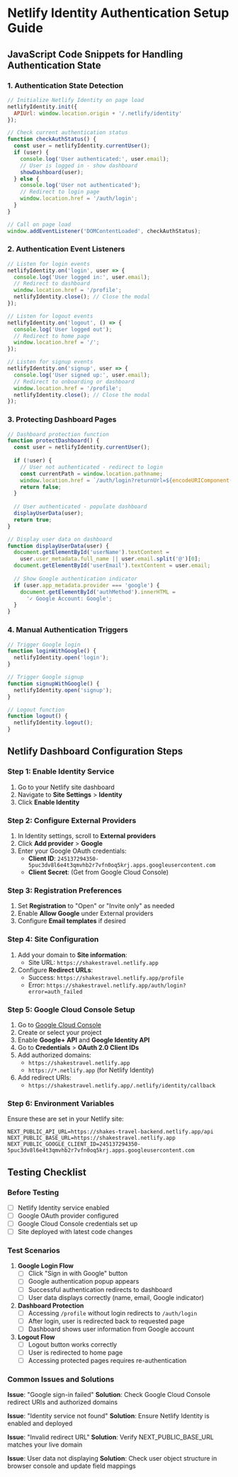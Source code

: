 # Netlify Identity Authentication Setup Guide

## JavaScript Code Snippets for Handling Authentication State

### 1. Authentication State Detection
```javascript
// Initialize Netlify Identity on page load
netlifyIdentity.init({
  APIUrl: window.location.origin + '/.netlify/identity'
});

// Check current authentication status
function checkAuthStatus() {
  const user = netlifyIdentity.currentUser();
  if (user) {
    console.log('User authenticated:', user.email);
    // User is logged in - show dashboard
    showDashboard(user);
  } else {
    console.log('User not authenticated');
    // Redirect to login page
    window.location.href = '/auth/login';
  }
}

// Call on page load
window.addEventListener('DOMContentLoaded', checkAuthStatus);
```

### 2. Authentication Event Listeners
```javascript
// Listen for login events
netlifyIdentity.on('login', user => {
  console.log('User logged in:', user.email);
  // Redirect to dashboard
  window.location.href = '/profile';
  netlifyIdentity.close(); // Close the modal
});

// Listen for logout events
netlifyIdentity.on('logout', () => {
  console.log('User logged out');
  // Redirect to home page
  window.location.href = '/';
});

// Listen for signup events
netlifyIdentity.on('signup', user => {
  console.log('User signed up:', user.email);
  // Redirect to onboarding or dashboard
  window.location.href = '/profile';
  netlifyIdentity.close(); // Close the modal
});
```

### 3. Protecting Dashboard Pages
```javascript
// Dashboard protection function
function protectDashboard() {
  const user = netlifyIdentity.currentUser();
  
  if (!user) {
    // User not authenticated - redirect to login
    const currentPath = window.location.pathname;
    window.location.href = `/auth/login?returnUrl=${encodeURIComponent(currentPath)}`;
    return false;
  }
  
  // User authenticated - populate dashboard
  displayUserData(user);
  return true;
}

// Display user data on dashboard
function displayUserData(user) {
  document.getElementById('userName').textContent = 
    user.user_metadata.full_name || user.email.split('@')[0];
  document.getElementById('userEmail').textContent = user.email;
  
  // Show Google authentication indicator
  if (user.app_metadata.provider === 'google') {
    document.getElementById('authMethod').innerHTML = 
      '✓ Google Account: Google';
  }
}
```

### 4. Manual Authentication Triggers
```javascript
// Trigger Google login
function loginWithGoogle() {
  netlifyIdentity.open('login');
}

// Trigger Google signup
function signupWithGoogle() {
  netlifyIdentity.open('signup');
}

// Logout function
function logout() {
  netlifyIdentity.logout();
}
```

## Netlify Dashboard Configuration Steps

### Step 1: Enable Identity Service
1. Go to your Netlify site dashboard
2. Navigate to **Site Settings** > **Identity**
3. Click **Enable Identity**

### Step 2: Configure External Providers
1. In Identity settings, scroll to **External providers**
2. Click **Add provider** > **Google**
3. Enter your Google OAuth credentials:
   - **Client ID**: `245137294350-5puc3dv8l6e4t3qmvhb2r7vfn0oq5krj.apps.googleusercontent.com`
   - **Client Secret**: (Get from Google Cloud Console)

### Step 3: Registration Preferences
1. Set **Registration** to "Open" or "Invite only" as needed
2. Enable **Allow Google** under External providers
3. Configure **Email templates** if desired

### Step 4: Site Configuration
1. Add your domain to **Site information**:
   - Site URL: `https://shakestravel.netlify.app`
2. Configure **Redirect URLs**:
   - Success: `https://shakestravel.netlify.app/profile`
   - Error: `https://shakestravel.netlify.app/auth/login?error=auth_failed`

### Step 5: Google Cloud Console Setup
1. Go to [Google Cloud Console](https://console.cloud.google.com/)
2. Create or select your project
3. Enable **Google+ API** and **Google Identity API**
4. Go to **Credentials** > **OAuth 2.0 Client IDs**
5. Add authorized domains:
   - `https://shakestravel.netlify.app`
   - `https://*.netlify.app` (for Netlify Identity)
6. Add redirect URIs:
   - `https://shakestravel.netlify.app/.netlify/identity/callback`

### Step 6: Environment Variables
Ensure these are set in your Netlify site:
```
NEXT_PUBLIC_API_URL=https://shakes-travel-backend.netlify.app/api
NEXT_PUBLIC_BASE_URL=https://shakestravel.netlify.app
NEXT_PUBLIC_GOOGLE_CLIENT_ID=245137294350-5puc3dv8l6e4t3qmvhb2r7vfn0oq5krj.apps.googleusercontent.com
```

## Testing Checklist

### Before Testing
- [ ] Netlify Identity service enabled
- [ ] Google OAuth provider configured
- [ ] Google Cloud Console credentials set up
- [ ] Site deployed with latest code changes

### Test Scenarios
1. **Google Login Flow**
   - [ ] Click "Sign in with Google" button
   - [ ] Google authentication popup appears
   - [ ] Successful authentication redirects to dashboard
   - [ ] User data displays correctly (name, email, Google indicator)

2. **Dashboard Protection**
   - [ ] Accessing `/profile` without login redirects to `/auth/login`
   - [ ] After login, user is redirected back to requested page
   - [ ] Dashboard shows user information from Google account

3. **Logout Flow**
   - [ ] Logout button works correctly
   - [ ] User is redirected to home page
   - [ ] Accessing protected pages requires re-authentication

### Common Issues and Solutions

**Issue**: "Google sign-in failed"
**Solution**: Check Google Cloud Console redirect URIs and authorized domains

**Issue**: "Identity service not found"
**Solution**: Ensure Netlify Identity is enabled and deployed

**Issue**: "Invalid redirect URL"
**Solution**: Verify NEXT_PUBLIC_BASE_URL matches your live domain

**Issue**: User data not displaying
**Solution**: Check user object structure in browser console and update field mappings